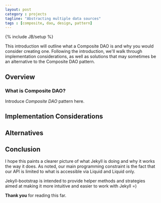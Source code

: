 ```yaml
---
layout: post
category : projects
tagline: "Abstracting multiple data sources"
tags : [composite, dao, design, pattern]
---
```

{% include JB/setup %}

This introduction will outline what a Composite DAO is and why you would consider creating one.
Following the introduction, we'll walk through implementation considerations, as well as solutions
that may sometimes be an alternative to the Composite DAO pattern.

## Overview 

### What is Composite DAO?

Introduce _Composite DAO_ pattern here.

## Implementation Considerations

## Alternatives

## Conclusion

I hope this paints a clearer picture of what Jekyll is doing and why it works the way it does.
As noted, our main programming constraint is the fact that our API is limited to what is accessible via Liquid and Liquid only.

Jekyll-bootstrap is intended to provide helper methods and strategies aimed at making it more intuitive and easier to work with Jekyll =)

**Thank you** for reading this far.
